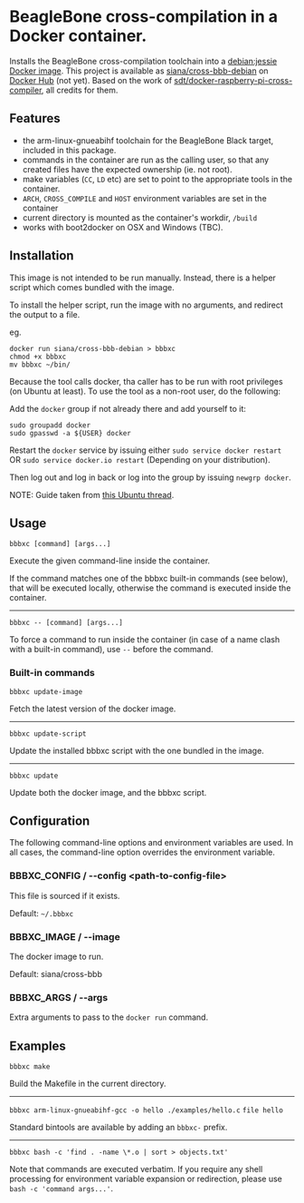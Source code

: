 # BeagleBone cross-compilation in a Docker container.

Installs the BeagleBone cross-compilation toolchain into a [debian:jessie Docker image](https://hub.docker.com/_/debian/).
This project is available as [siana/cross-bbb-debian](https://registry.hub.docker.com/u/siana/cross-bbb-debian/) on [Docker Hub](https://hub.docker.com/) (not yet).
Based on the work of [sdt/docker-raspberry-pi-cross-compiler](https://github.com/sdt/docker-raspberry-pi-cross-compiler), all credits for them.

## Features

* the arm-linux-gnueabihf toolchain for the BeagleBone Black target, included in this package.
* commands in the container are run as the calling user, so that any created files have the expected ownership (ie. not root).
* make variables (`CC`, `LD` etc) are set to point to the appropriate tools in the container.
* `ARCH`, `CROSS_COMPILE` and `HOST` environment variables are set in the container
* current directory is mounted as the container's workdir, `/build`
* works with boot2docker on OSX and Windows (TBC).

## Installation

This image is not intended to be run manually. Instead, there is a helper script which comes bundled with the image.

To install the helper script, run the image with no arguments, and redirect the output to a file.

eg.
```
docker run siana/cross-bbb-debian > bbbxc
chmod +x bbbxc
mv bbbxc ~/bin/
```

Because the tool calls docker, tha caller has to be run with root privileges (on Ubuntu at least). To use the tool as a non-root user, do the following:

Add the `docker` group if not already there and add yourself to it:
```
sudo groupadd docker
sudo gpasswd -a ${USER} docker
```

Restart the `docker` service by issuing either `sudo service docker restart` OR `sudo service docker.io restart` (Depending on your distribution).

Then log out and log in back or log into the group by issuing `newgrp docker`.

NOTE: Guide taken from [this Ubuntu thread](http://askubuntu.com/questions/477551/how-can-i-use-docker-without-sudo).

## Usage

`bbbxc [command] [args...]`

Execute the given command-line inside the container.

If the command matches one of the bbbxc built-in commands (see below), that will be executed locally, otherwise the command is executed inside the container.

---

`bbbxc -- [command] [args...]`

To force a command to run inside the container (in case of a name clash with a built-in command), use `--` before the command.

### Built-in commands

`bbbxc update-image`

Fetch the latest version of the docker image.

---

`bbbxc update-script`

Update the installed bbbxc script with the one bundled in the image.

----

`bbbxc update`

Update both the docker image, and the bbbxc script.

## Configuration

The following command-line options and environment variables are used. In all cases, the command-line option overrides the environment variable.

### BBBXC_CONFIG / --config &lt;path-to-config-file&gt;

This file is sourced if it exists.

Default: `~/.bbbxc`

### BBBXC_IMAGE / --image <docker-image-name>

The docker image to run.

Default: siana/cross-bbb

### BBBXC_ARGS / --args <docker-run-args>

Extra arguments to pass to the `docker run` command.

## Examples

`bbbxc make`

Build the Makefile in the current directory.

---

`bbbxc arm-linux-gnueabihf-gcc -o hello ./examples/hello.c`
`file hello`

Standard bintools are available by adding an `bbbxc-` prefix.

---

`bbbxc bash -c 'find . -name \*.o | sort > objects.txt'`

Note that commands are executed verbatim. If you require any shell processing for environment variable expansion or redirection, please use `bash -c 'command args...'`.
